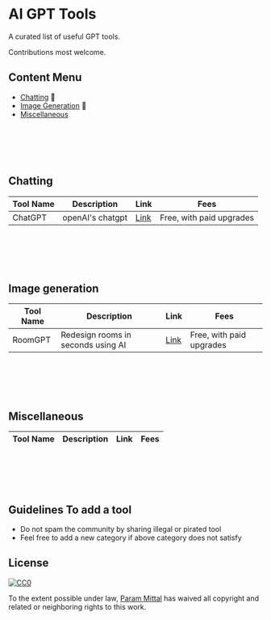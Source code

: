 # AI GPT Tools

A curated list of useful GPT tools.

Contributions most welcome.

## Content Menu

* [Chatting](#chatting) 💬
* [Image Generation](#image-generation) 🌆
* [Miscellaneous](#miscellaneous)


<br/>
<br/>
<br/>
<br/>


## Chatting

| Tool Name | Description | Link | Fees |
|-----------|------|----------------|-------------|
| ChatGPT   | openAI's chatgpt | [Link](https://chatgpt.com) | Free, with paid upgrades |

<br/>
<br/>
<br/>
<br/>

## Image generation

| Tool Name | Description | Link | Fees |
|-----------|------|----------------|-------------|
| RoomGPT   | Redesign rooms in seconds using AI | [Link](https://www.roomgpt.io/) | Free, with paid upgrades   |

<br/>
<br/>
<br/>
<br/>

## Miscellaneous

| Tool Name | Description | Link | Fees |
|-----------|------|----------------|-------------|


<br/>
<br/>
<br/>
<br/>

## Guidelines To add a tool

* Do not spam the community by sharing illegal or pirated tool
* Feel free to add a new category if above category does not satisfy

## License

[![CC0](http://i.creativecommons.org/p/zero/1.0/88x31.png)](http://creativecommons.org/publicdomain/zero/1.0/)

To the extent possible under law, [Param Mittal](http://parammittal.vercel.app) has waived all copyright and related or neighboring rights to this work.
